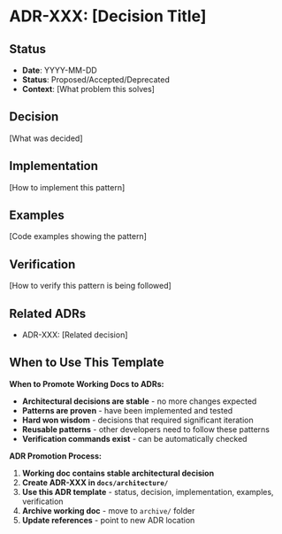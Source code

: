 # ADR-XXX: [Decision Title]

## Status
- **Date**: YYYY-MM-DD
- **Status**: Proposed/Accepted/Deprecated
- **Context**: [What problem this solves]

## Decision
[What was decided]

## Implementation
[How to implement this pattern]

## Examples
[Code examples showing the pattern]

## Verification
[How to verify this pattern is being followed]

## Related ADRs
- ADR-XXX: [Related decision]

## When to Use This Template

**When to Promote Working Docs to ADRs:**
- **Architectural decisions are stable** - no more changes expected
- **Patterns are proven** - have been implemented and tested
- **Hard won wisdom** - decisions that required significant iteration
- **Reusable patterns** - other developers need to follow these patterns
- **Verification commands exist** - can be automatically checked

**ADR Promotion Process:**
1. **Working doc contains stable architectural decision**
2. **Create ADR-XXX in `docs/architecture/`**
3. **Use this ADR template** - status, decision, implementation, examples, verification
4. **Archive working doc** - move to `archive/` folder
5. **Update references** - point to new ADR location
